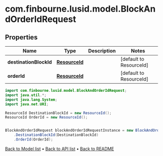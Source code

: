 # com.finbourne.lusid.model.BlockAndOrderIdRequest

## Properties

Name | Type | Description | Notes
------------ | ------------- | ------------- | -------------
**destinationBlockId** | [**ResourceId**](ResourceId.md) |  | [default to ResourceId]
**orderId** | [**ResourceId**](ResourceId.md) |  | [default to ResourceId]

```java
import com.finbourne.lusid.model.BlockAndOrderIdRequest;
import java.util.*;
import java.lang.System;
import java.net.URI;

ResourceId DestinationBlockId = new ResourceId();
ResourceId OrderId = new ResourceId();


BlockAndOrderIdRequest blockAndOrderIdRequestInstance = new BlockAndOrderIdRequest()
    .DestinationBlockId(DestinationBlockId)
    .OrderId(OrderId);
```


[Back to Model list](../README.md#documentation-for-models) &#8226; [Back to API list](../README.md#documentation-for-api-endpoints) &#8226; [Back to README](../README.md)
